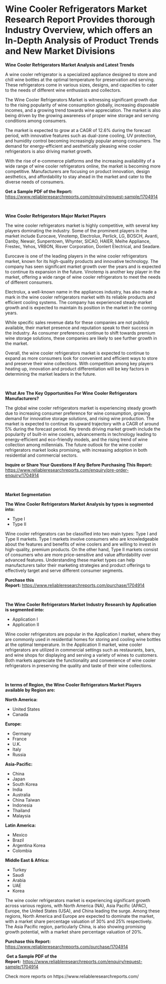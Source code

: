 <p><h1>Wine Cooler Refrigerators Market Research Report Provides thorough Industry Overview, which offers an In-Depth Analysis of Product Trends and New Market Divisions</h1></p><p><strong>Wine Cooler Refrigerators Market Analysis and Latest Trends</strong></p>
<p><p>A wine cooler refrigerator is a specialized appliance designed to store and chill wine bottles at the optimal temperature for preservation and serving. These refrigerators come in various sizes, designs, and capacities to cater to the needs of different wine enthusiasts and collectors.</p><p>The Wine Cooler Refrigerators Market is witnessing significant growth due to the rising popularity of wine consumption globally, increasing disposable incomes, and a growing trend towards wine appreciation. The market is also being driven by the growing awareness of proper wine storage and serving conditions among consumers.</p><p>The market is expected to grow at a CAGR of 12.6% during the forecast period, with innovative features such as dual-zone cooling, UV protection, and humidity control becoming increasingly popular among consumers. The demand for energy-efficient and aesthetically pleasing wine cooler refrigerators is also driving market growth.</p><p>With the rise of e-commerce platforms and the increasing availability of a wide range of wine cooler refrigerators online, the market is becoming more competitive. Manufacturers are focusing on product innovation, design aesthetics, and affordability to stay ahead in the market and cater to the diverse needs of consumers.</p></p>
<p><strong>Get a Sample PDF of the Report:&nbsp;</strong> <a href="https://www.reliableresearchreports.com/enquiry/request-sample/1704914">https://www.reliableresearchreports.com/enquiry/request-sample/1704914</a></p>
<p>&nbsp;</p>
<p><strong>Wine Cooler Refrigerators Major Market Players</strong></p>
<p><p>The wine cooler refrigerators market is highly competitive, with several key players dominating the industry. Some of the prominent players in the market include Eurocave, Vinotemp, Electrolux, Perlick, LG, BOSCH, Avanti, Danby, Newair, Sunpentown, Whynter, SICAO, HAIER, Meihe Appliance, Frestec, Yehos, VRBON, Risver Corporation, Donlert Electrical, and Seadare.</p><p>Eurocave is one of the leading players in the wine cooler refrigerators market, known for its high-quality products and innovative technology. The company has seen significant market growth over the years and is expected to continue its expansion in the future. Vinotemp is another key player in the market, offering a wide range of wine cooler refrigerators to meet the needs of different consumers.</p><p>Electrolux, a well-known name in the appliances industry, has also made a mark in the wine cooler refrigerators market with its reliable products and efficient cooling systems. The company has experienced steady market growth and is expected to maintain its position in the market in the coming years.</p><p>While specific sales revenue data for these companies are not publicly available, their market presence and reputation speak to their success in the industry. As consumer preferences continue to shift towards premium wine storage solutions, these companies are likely to see further growth in the market.</p><p>Overall, the wine cooler refrigerators market is expected to continue to expand as more consumers look for convenient and efficient ways to store and preserve their wine collections. With competition among key players heating up, innovation and product differentiation will be key factors in determining the market leaders in the future.</p></p>
<p>&nbsp;</p>
<p><strong>What Are The Key Opportunities For Wine Cooler Refrigerators Manufacturers?</strong></p>
<p><p>The global wine cooler refrigerators market is experiencing steady growth due to increasing consumer preference for wine consumption, growing demand for innovative storage solutions, and rising wine production. The market is expected to continue its upward trajectory with a CAGR of around 5% during the forecast period. Key trends driving market growth include the popularity of built-in wine coolers, advancements in technology leading to energy-efficient and eco-friendly models, and the rising trend of wine collection among millennials. The future outlook for the wine cooler refrigerators market looks promising, with increasing adoption in both residential and commercial sectors.</p></p>
<p><strong>Inquire or Share Your Questions If Any Before Purchasing This Report:</strong> <a href="https://www.reliableresearchreports.com/enquiry/pre-order-enquiry/1704914">https://www.reliableresearchreports.com/enquiry/pre-order-enquiry/1704914</a></p>
<p>&nbsp;</p>
<p><strong>Market Segmentation</strong></p>
<p><strong>The Wine Cooler Refrigerators Market Analysis by types is segmented into:</strong></p>
<p><ul><li>Type I</li><li>Type II</li></ul></p>
<p><p>Wine cooler refrigerators can be classified into two main types: Type I and Type II markets. Type I markets involve consumers who are knowledgeable about the features and benefits of wine coolers and are willing to invest in high-quality, premium products. On the other hand, Type II markets consist of consumers who are more price-sensitive and value affordability over advanced features. Understanding these market types can help manufacturers tailor their marketing strategies and product offerings to effectively target and serve different consumer segments.</p></p>
<p><strong>Purchase this Report:&nbsp;</strong><a href="https://www.reliableresearchreports.com/purchase/1704914">https://www.reliableresearchreports.com/purchase/1704914</a></p>
<p>&nbsp;</p>
<p><strong>The Wine Cooler Refrigerators Market Industry Research by Application is segmented into:</strong></p>
<p><ul><li>Application I</li><li>Application II</li></ul></p>
<p><p>Wine cooler refrigerators are popular in the Application I market, where they are commonly used in residential homes for storing and cooling wine bottles at the optimal temperature. In the Application II market, wine cooler refrigerators are utilized in commercial settings such as restaurants, bars, and wine shops for displaying and serving a variety of wines to customers. Both markets appreciate the functionality and convenience of wine cooler refrigerators in preserving the quality and taste of their wine collections.</p></p>
<p>&nbsp;</p>
<p><strong>In terms of Region, the Wine Cooler Refrigerators Market Players available by Region are:</strong></p>
<p>
    <p> <strong> North America: </strong>
        <ul>
            <li>United States</li>
            <li>Canada</li>
        </ul>
        </p> 
    <p> <strong> Europe: </strong>
        <ul>
            <li>Germany</li>
            <li>France</li>
            <li>U.K.</li>
            <li>Italy</li>
            <li>Russia</li>
        </ul>
        </p> 
    <p> <strong> Asia-Pacific: </strong>
        <ul>
            <li>China</li>
            <li>Japan</li>
            <li>South Korea</li>
            <li>India</li>
            <li>Australia</li>
            <li>China Taiwan</li>
            <li>Indonesia</li>
            <li>Thailand</li>
            <li>Malaysia</li>
        </ul>
        </p> 
    <p> <strong> Latin America: </strong>
        <ul>
            <li>Mexico</li>
            <li>Brazil</li>
            <li>Argentina Korea</li>
            <li>Colombia</li>
        </ul>
        </p> 
    <p> <strong> Middle East & Africa: </strong>
        <ul>
            <li>Turkey</li>
            <li>Saudi</li>
            <li>Arabia</li>
            <li>UAE</li>
            <li>Korea</li>
        </ul>
    </p>
    </p>
<p><p>The wine cooler refrigerators market is experiencing significant growth across various regions, with North America (NA), Asia Pacific (APAC), Europe, the United States (USA), and China leading the surge. Among these regions, North America and Europe are expected to dominate the market, with a market share percentage valuation of 30% and 25% respectively. The Asia Pacific region, particularly China, is also showing promising growth potential, with a market share percentage valuation of 20%.</p></p>
<p><strong>Purchase this Report: </strong><a href="https://www.reliableresearchreports.com/purchase/1704914">https://www.reliableresearchreports.com/purchase/1704914</a></p>
<p>&nbsp;<strong>Get a Sample PDF of the Report:&nbsp;&nbsp;</strong><a href="https://www.reliableresearchreports.com/enquiry/request-sample/1704914">https://www.reliableresearchreports.com/enquiry/request-sample/1704914</a></p>
<p><strong></strong></p>
<p>Check more reports on https://www.reliableresearchreports.com/</p>